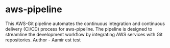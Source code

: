 # aws-pipeline
This AWS-Git pipeline automates the continuous integration and continuous delivery (CI/CD) process for aws-pipeline. The pipeline is designed to streamline the development workflow by integrating AWS services with Git repositories.
 Author - Aamir
est
test
